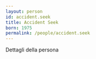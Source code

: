 ```yaml
---
layout: person
id: accident.seek
title: Accident Seek
born: 1975
permalink: /people/accident.seek
---
```


Dettagli della persona 